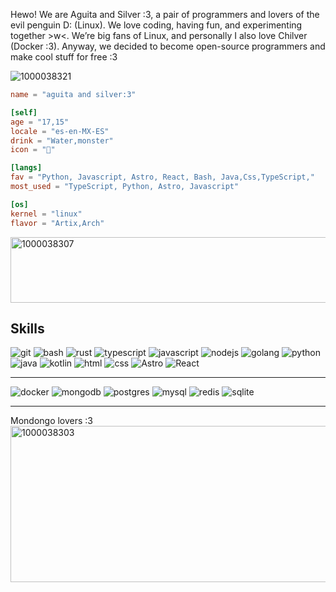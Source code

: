 Hewo! We are Aguita and Silver :3, a pair of programmers and lovers of the evil penguin D: (Linux). We love coding, having fun, and experimenting together >w<. We’re big fans of Linux, and personally I also love Chilver (Docker :3). Anyway, we decided to become open-source programmers and make cool stuff for free :3

![1000038321](https://github.com/user-attachments/assets/d2274881-7254-4d20-a55f-eed7655e2924)

```toml
name = "aguita and silver:3"

[self]
age = "17,15"
locale = "es-en-MX-ES"
drink = "Water,monster"
icon = "🫧"

[langs]
fav = "Python, Javascript, Astro, React, Bash, Java,Css,TypeScript,"
most_used = "TypeScript, Python, Astro, Javascript"

[os]
kernel = "linux"
flavor = "Artix,Arch"
```
<img width="1478" height="105" alt="1000038307" src="https://github.com/user-attachments/assets/03223717-7bbc-4c24-b416-2e0a33975031" />

## Skills

![git](https://img.shields.io/badge/GIT-E44C30?style=for-the-badge&logo=git&logoColor=white)
![bash](https://img.shields.io/badge/Shell_Script-121011?style=for-the-badge&logo=gnu-bash&logoColor=white)
![rust](https://img.shields.io/badge/Rust-000000?style=for-the-badge&logo=rust&logoColor=white)
![typescript](https://img.shields.io/badge/TypeScript-007ACC?style=for-the-badge&logo=typescript&logoColor=white)
![javascript](https://img.shields.io/badge/JavaScript-F7DF1E?style=for-the-badge&logo=JavaScript&logoColor=white)
![nodejs](https://img.shields.io/badge/Node.js-43853D?style=for-the-badge&logo=node.js&logoColor=white)
![golang](https://img.shields.io/badge/Go-00ADD8?style=for-the-badge&logo=go&logoColor=white)
![python](https://img.shields.io/badge/Python-14354C?style=for-the-badge&logo=python&logoColor=white)
![java](https://img.shields.io/badge/Java-ED8B00?style=for-the-badge&logo=openjdk&logoColor=white)
![kotlin](https://img.shields.io/badge/Kotlin-0095D5?&style=for-the-badge&logo=kotlin&logoColor=white)
![html](https://img.shields.io/badge/HTML5-E34F26?style=for-the-badge&logo=html5&logoColor=white)
![css](https://img.shields.io/badge/CSS3-1572B6?style=for-the-badge&logo=css3&logoColor=white)
![Astro](https://img.shields.io/badge/astro-%232C2052.svg?style=for-the-badge&logo=astro&logoColor=white)
![React](https://img.shields.io/badge/react-%2320232a.svg?style=for-the-badge&logo=react&logoColor=%2361DAFB)
- - -

![docker](https://img.shields.io/badge/docker-%230db7ed.svg?style=for-the-badge&logo=docker&logoColor=white)
![mongodb](https://img.shields.io/badge/MongoDB-4EA94B?style=for-the-badge&logo=mongodb&logoColor=white)
![postgres](https://img.shields.io/badge/PostgreSQL-316192?style=for-the-badge&logo=postgresql&logoColor=white)
![mysql](https://img.shields.io/badge/MySQL-00000F?style=for-the-badge&logo=mysql&logoColor=white)
![redis](https://img.shields.io/badge/redis-%23DD0031.svg?&style=for-the-badge&logo=redis&logoColor=white)
![sqlite](https://img.shields.io/badge/SQLite-07405E?style=for-the-badge&logo=sqlite&logoColor=white)
- - -



Mondongo lovers :3
<img width="1615" height="250" alt="1000038303" src="https://github.com/user-attachments/assets/39edb19e-4957-419c-808f-0f633a0b6189" />
